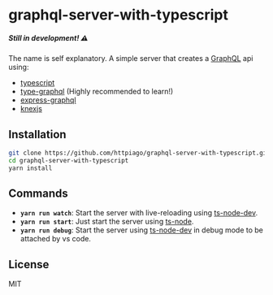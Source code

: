 # graphql-server-with-typescript

##### Still in development! ⚠

The name is self explanatory. A simple server that creates a [GraphQL](https://graphql.org) api using:

- [typescript](http://typescriptlang.org)
- [type-graphql](https://typegraphql.ml/) (Highly recommended to learn!)
- [express-graphql](https://github.com/graphql/express-graphql)
- [knexjs](https://knexjs.org)

## Installation

```bash
git clone https://github.com/httpiago/graphql-server-with-typescript.git
cd graphql-server-with-typescript
yarn install
```

## Commands

- **`yarn run watch`**: Start the server with live-reloading using [ts-node-dev](https://www.npmjs.com/package/ts-node-dev).
- **`yarn run start`**: Just start the server using [ts-node](https://github.com/TypeStrong/ts-node).
- **`yarn run debug`**: Start the server using [ts-node-dev](https://www.npmjs.com/package/ts-node-dev) in debug mode to be attached by vs code.

## License

MIT
